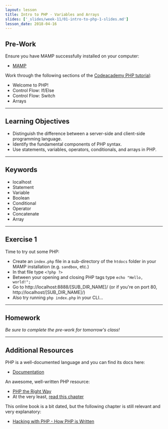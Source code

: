 ```yaml
---
layout: lesson
title: Intro to PHP - Variables and Arrays
slides: ['_slides/week-11/01-intro-to-php-1-slides.md']
lesson_date: 2018-04-16
---
```


## Pre-Work

Ensure you have MAMP successfully installed on your computer:

* [MAMP](https://www.mamp.info/en/)

Work through the following sections of the [Codeacademy PHP tutorial](https://www.codecademy.com/en/tracks/php):

* Welcome to PHP!
* Control Flow: If/Else
* Control Flow: Switch
* Arrays

---

## Learning Objectives

* Distinguish the difference between a server-side and client-side programming language.
* Identify the fundamental components of PHP syntax.
* Use statements, variables, operators, conditionals, and arrays in PHP.

---

## Keywords

* localhost
* Statement
* Variable
* Boolean
* Conditional
* Operator
* Concatenate
* Array

---

## Exercise 1

Time to try out some PHP:

* Create an `index.php` file in a sub-directory of the `htdocs` folder in your MAMP installation (e.g. `sandbox`, etc.)
* In that file type `<?php ?>`
* Between your opening and closing PHP tags type `echo "Hello, world!";`
* Go to http://localhost:8888/[SUB_DIR_NAME]/ (or if you're on port 80, http://localhost/[SUB_DIR_NAME]/)
* Also try running `php index.php` in your CLI...

---

## Homework

_Be sure to complete the pre-work for tomorrow's class!_

---

## Additional Resources

PHP is a well-documented language and you can find its docs here:

* [Documentation](http://php.net/docs.php)

An awesome, well-written PHP resource:

* [PHP the Right Way](http://www.phptherightway.com/)
* At the very least, [read this chapter](http://www.phptherightway.com/pages/The-Basics.html)

This online book is a bit dated, but the following chapter is still relevant and very explanatory:

* [Hacking with PHP - How PHP is Written](http://www.hackingwithphp.com/2/6/0/how-php-is-written)
